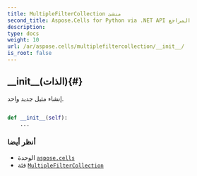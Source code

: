 ```yaml
---
title: MultipleFilterCollection منشئ
second_title: Aspose.Cells for Python via .NET API المراجع
description:
type: docs
weight: 10
url: /ar/aspose.cells/multiplefiltercollection/__init__/
is_root: false
---
```

##  \_\_init\_\_(الذات){#}
إنشاء مثيل جديد واحد.



```python

def __init__(self):
    ...
```





###  أنظر أيضا
* الوحدة [`aspose.cells`](../../)
* فئة [`MultipleFilterCollection`](/cells/python-net/ar/aspose.cells/multiplefiltercollection)
